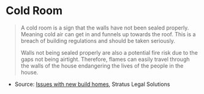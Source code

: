 # Cold Room

>A cold room is a sign that the walls have not been sealed properly. Meaning cold air can get in and funnels up towards the roof. This is a breach of building regulations and should be taken seriously.
>
>Walls not being sealed properly are also a potential fire risk due to the gaps not being airtight. Therefore, flames can easily travel through the walls of the house endangering the lives of the people in the house.

* Source: [Issues with new build homes](https://stratuslegalsolutions.co.uk/new-build/), Stratus Legal Solutions